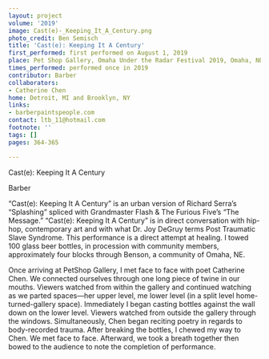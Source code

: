 ```yaml
---
layout: project
volume: '2019'
image: Cast(e)-_Keeping_It_A_Century.png
photo_credit: Ben Semisch
title: 'Cast(e): Keeping It A Century'
first_performed: first performed on August 1, 2019
place: Pet Shop Gallery, Omaha Under the Radar Festival 2019, Omaha, NB
times_performed: performed once in 2019
contributor: Barber
collaborators:
- Catherine Chen
home: Detroit, MI and Brooklyn, NY
links:
- barberpaintspeople.com
contact: ltb_11@hotmail.com
footnote: ''
tags: []
pages: 364-365

---
```


Cast(e): Keeping It A Century

Barber

“Cast(e): Keeping It A Century” is an urban version of Richard Serra’s “Splashing” spliced with Grandmaster Flash & The Furious Five’s “The Message.” “Cast(e): Keeping It A Century” is in direct conversation with hip-hop, contemporary art and with what Dr. Joy DeGruy terms Post Traumatic Slave Syndrome. This performance is a direct attempt at healing. I towed 100 glass beer bottles, in procession with community members, approximately four blocks through Benson, a community of Omaha, NE.

Once arriving at PetShop Gallery, I met face to face with poet Catherine Chen. We connected ourselves through one long piece of twine in our mouths. Viewers watched from within the gallery and continued watching as we parted spaces—her upper level, me lower level (in a split level home-turned-gallery space). Immediately I began casting bottles against the wall down on the lower level. Viewers watched from outside the gallery through the windows. Simultaneously, Chen began reciting poetry in regards to body-recorded trauma. After breaking the bottles, I chewed my way to Chen. We met face to face. Afterward, we took a breath together then bowed to the audience to note the completion of performance.
